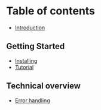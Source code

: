 # Table of contents

* [Introduction](../README.md)

## Getting Started

* [Installing](getting-started/getting-started.md)
* [Tutorial](getting-started/tutorial.md)

## Technical overview

* [Error handling](technical-overview/error-handling.md)